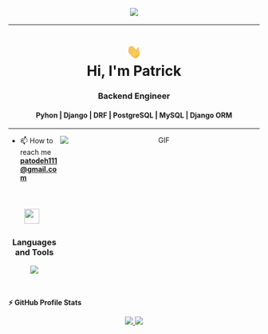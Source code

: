 <p align="center">
  <img src="https://github.com/thompsonemerson/thompsonemerson/raw/master/cover-thompson.png" height="200"/>
</p>
<hr>
<h1 align="center">
    <img src="https://raw.githubusercontent.com/ABSphreak/ABSphreak/master/gifs/Hi.gif" width="30px"> 
    <br> 
    Hi, I'm Patrick
</h1>
<h3 align="center">
   Backend Engineer 
</h3>
<h4 align="center"> Pyhon | Django | DRF | PostgreSQL | MySQL | Django ORM </h4>
<hr>
<a target="_blank" align="center">
  <img align="right" top="500" height="300" width="400" alt="GIF" src="https://media.giphy.com/media/SWoSkN6DxTszqIKEqv/giphy.gif">
</a>

-  📫 How to reach me **patodeh111@gmail.com**

<br/>
<h3 align="center" > <img src="https://media.giphy.com/media/iY8CRBdQXODJSCERIr/giphy.gif" width="30" height="30" style="margin-right: 10px;"></h3>

<h3 align="center">Languages and Tools</h3>
<p align="center">
  <a href="https://skillicons.dev">
    <img src="https://skillicons.dev/icons?i=py,django,bash,linux,git,github,githubactions,md">
  </a>
</p>

<br>

**:zap: GitHub Profile Stats**
<p align="center">
<a href="https://github.com/patrickodeh1">
  <img height="180em" src="https://github-readme-stats-eight-theta.vercel.app/api?username=patrickodeh1&show_icons=true&theme=algolia&include_all_commits=true&count_private=true"/>
  <img height="180em" src="https://github-readme-stats-eight-theta.vercel.app/api/top-langs/?username=patrickodeh1&layout=compact&langs_count=8&theme=algolia"/>
</a>
</p>
